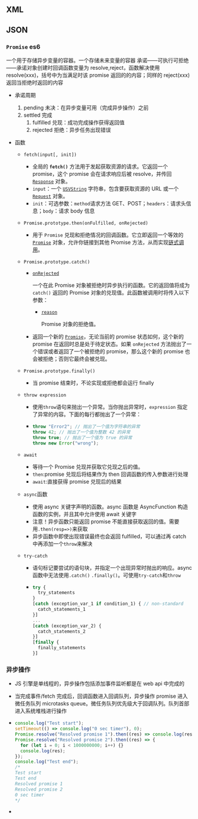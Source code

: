 ## XML

## JSON

### `Promise` es6

一个用于存储异步变量的容器。一个存储未来变量的容器
承诺——可执行可拒绝——承诺对象创建时回调函数变量为 resolve,reject，函数解决使用 resolve(xxx)，括号中为当满足时该 promise 返回的的内容；同样的 reject(xxx)返回当拒绝时返回的内容

- 承诺周期
  1. pending 未决：在异步变量可用（完成异步操作）之前
  2. settled 完成
     1. fulfilled 兑现：成功完成操作获得返回值
     2. rejected 拒绝：异步任务出现错误
- 函数

  - `fetch(input[, init])`
    - 全局的 **`fetch()`** 方法用于发起获取资源的请求。它返回一个 promise，这个 promise 会在请求响应后被 resolve，并传回 [`Response`](https://developer.mozilla.org/zh-CN/docs/Web/API/Response) 对象。
    - `input`：一个 [`USVString`](https://developer.mozilla.org/zh-CN/docs/Web/JavaScript/Reference/Global_Objects/String) 字符串，包含要获取资源的 URL 或一个 [`Request`](https://developer.mozilla.org/zh-CN/docs/Web/API/Request) 对象。
    - `init`：可选参数：`method`请求方法 GET、POST；`headers`：请求头信息；`body`：请求 body 信息
  - `Promise.prototype.then(onFulfilled, onRejected)`
    - 用于 `Promise` 兑现和拒绝情况的回调函数。它立即返回一个等效的 [`Promise`](https://developer.mozilla.org/zh-CN/docs/Web/JavaScript/Reference/Global_Objects/Promise) 对象，允许你链接到其他 Promise 方法，从而实现[链式调用](https://developer.mozilla.org/zh-CN/docs/Web/JavaScript/Guide/Using_promises#链式调用)。
  - `Promise.prototype.catch()`

    - [`onRejected`](https://developer.mozilla.org/zh-CN/docs/Web/JavaScript/Reference/Global_Objects/Promise/catch#onrejected)

      一个在此 Promise 对象被拒绝时异步执行的函数。它的返回值将成为 `catch()` 返回的 Promise 对象的兑现值。此函数被调用时将传入以下参数：

      - [`reason`](https://developer.mozilla.org/zh-CN/docs/Web/JavaScript/Reference/Global_Objects/Promise/catch#reason)

        Promise 对象的拒绝值。

    - 返回一个新的 [`Promise`](https://developer.mozilla.org/zh-CN/docs/Web/JavaScript/Reference/Global_Objects/Promise)，无论当前的 promise 状态如何，这个新的 promise 在返回时总是处于待定状态。如果 `onRejected` 方法抛出了一个错误或者返回了一个被拒绝的 promise，那么这个新的 promise 也会被拒绝；否则它最终会被兑现。

  - `Promise.prototype.finally()`

    - 当 promise 结束时，不论实现或拒绝都会运行 finally

  - `throw expression`

    - 使用`throw`语句来抛出一个异常。当你抛出异常时，`expression` 指定了异常的内容。下面的每行都抛出了一个异常：

    - ```js
      throw "Error2"; // 抛出了一个值为字符串的异常
      throw 42; // 抛出了一个值为整数 42 的异常
      throw true; // 抛出了一个值为 true 的异常
      throw new Error("wrong");
      ```

  - `await`
    - 等待一个 Promise 兑现并获取它兑现之后的值。
    - `then`:promise 兑现后将结果作为 then 回调函数的传入参数进行处理
    - `await`:直接获得 promise 兑现后的结果
  - `async`函数
    - 使用 async 关键字声明的函数。async 函数是 AsyncFunction 构造函数的实例，并且其中允许使用 await 关键字
    - 注意！异步函数只能返回 promise 不能直接获取返回的值。需要用`.then(resp=>)`来获取
    - 异步函数中即使出现错误最终也会返回 fulfilled，可以通过再 catch 中再添加一个`throw`来解决
  - `try-catch`
    - 语句标记要尝试的语句块，并指定一个出现异常时抛出的响应。async 函数中无法使用`.catch()` `.finally()`。可使用`try-catch`和`throw`
    - ```js
      try {
        try_statements
      }
      [catch (exception_var_1 if condition_1) { // non-standard
        catch_statements_1
      }]
      ...
      [catch (exception_var_2) {
        catch_statements_2
      }]
      [finally {
        finally_statements
      }]
      ```

### 异步操作

- JS 引擎是单线程的，异步操作包括添加事件监听都是在 web api 中完成的
- 当完成事件/fetch 完成后，回调函数进入回调队列，异步操作 promise 进入微任务队列 microtasks queue。微任务队列优先级大于回调队列。队列首部进入系统堆栈进行操作

- ```js
  console.log("Test start");
  setTimeout(() => console.log("0 sec timer"), 0);
  Promise.resolve("Resolved promise 1").then((res) => console.log(res));
  Promise.resolve("Resolved promise 2").then((res) => {
    for (let i = 0; i < 1000000000; i++) {}
    console.log(res);
  });
  console.log("Test end");
  /*
  Test start
  Test end
  Resolved promise 1
  Resolved promise 2
  0 sec timer
  */
  ```

-
